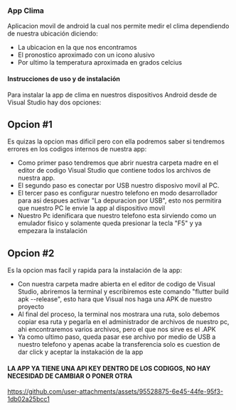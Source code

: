 ### App Clima

 Aplicacion movil de android la cual nos permite medir el clima dependiendo de nuestra ubicación diciendo:
 - La ubicacion en la que nos encontramos
 - El pronostico aproximado con un icono alusivo
 - Por ultimo la temperatura aproximada en grados celcius 

#### Instrucciones de uso y de instalación

Para instalar la app de clima en nuestros dispositivos Android desde de Visual Studio hay dos opciones: 

## Opcion #1

Es quizas la opcion mas dificil pero con ella podremos saber si tendremos errores en los codigos internos de nuestra app:
- Como primer paso tendremos que abrir nuestra carpeta madre en el editor de codigo Visual Studio que contiene todos los archivos de nuestra app.
- El segundo paso es conectar por USB nuestro disposivo movil al PC.
- El tercer paso es configurar nuestro telefono en modo desarrollador para asi despues activar "La depuracion por USB", esto nos permitira que nuestro PC le envie la app al dispositivo movil
- Nuestro Pc idenificara que nuestro telefono esta sirviendo como un emulador fisico y solamente queda presionar la tecla "F5" y ya empezara la instalación

## Opcion #2

Es la opcion mas facil y rapida para la instalación de la app:
- Con nuestra carpeta madre abierta en el editor de codigo de Visual Studio, abriremos la terminal y escribiremos este comando "flutter build apk --release", esto hara que Visual nos haga una APK de nuestro proyecto
- Al final del proceso, la terminal nos mostrara una ruta, solo debemos copiar esa ruta y pegarla en el administrador de archivos de nuestro pc, ahi encontraremos varios archivos, pero el que nos sirve es el .APK
- Ya como ultimo paso, queda pasar ese archivo por medio de USB a nuestro telefono y apenas acabe la transferencia solo es cuestion de dar click y aceptar la instakación de la app

#### LA APP YA TIENE UNA API KEY DENTRO DE LOS CODIGOS, NO HAY NECESIDAD DE CAMBIAR O PONER OTRA

https://github.com/user-attachments/assets/95528875-6e45-44fe-95f3-1db02a25bcc1
